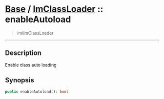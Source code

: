 # [Base](base.md) / [ImClassLoader](base-ImClassLoader.md) :: enableAutoload
 > im\ImClassLoader
____

## Description
Enable class auto loading

## Synopsis
```php
public enableAutoload(): bool
```
